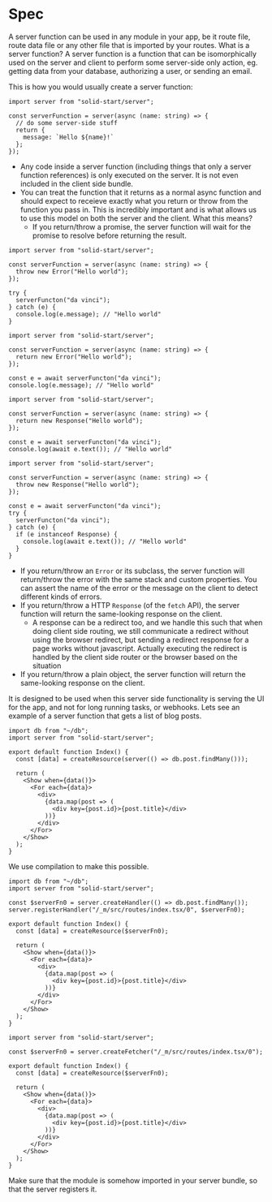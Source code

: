 # Spec

A server function can be used in any module in your app, be it route file, route data file or any other file that is imported by your routes. What is a server function? A server function is a function that can be isomorphically used on the server and client to perform some server-side only action, eg. getting data from your database, authorizing a user, or sending an email.

This is how you would usually create a server function:

```tsx
import server from "solid-start/server";

const serverFunction = server(async (name: string) => {
  // do some server-side stuff
  return {
    message: `Hello ${name}!`
  };
});
```

- Any code inside a server function (including things that only a server function references) is only executed on the server. It is not even included in the client side bundle.
- You can treat the function that it returns as a normal async function and should expect to receieve exactly what you return or throw from the function you pass in. This is incredibly important and is what allows us to use this model on both the server and the client. What this means?
  - If you return/throw a promise, the server function will wait for the promise to resolve before returning the result.

```tsx
import server from "solid-start/server";

const serverFunction = server(async (name: string) => {
  throw new Error("Hello world");
});

try {
  serverFuncton("da vinci");
} catch (e) {
  console.log(e.message); // "Hello world"
}
```

```tsx
import server from "solid-start/server";

const serverFunction = server(async (name: string) => {
  return new Error("Hello world");
});

const e = await serverFuncton("da vinci");
console.log(e.message); // "Hello world"
```

```tsx
import server from "solid-start/server";

const serverFunction = server(async (name: string) => {
  return new Response("Hello world");
});

const e = await serverFuncton("da vinci");
console.log(await e.text()); // "Hello world"
```

```tsx
import server from "solid-start/server";

const serverFunction = server(async (name: string) => {
  throw new Response("Hello world");
});

const e = await serverFuncton("da vinci");
try {
  serverFuncton("da vinci");
} catch (e) {
  if (e instanceof Response) {
    console.log(await e.text()); // "Hello world"
  }
}
```

- If you return/throw an `Error` or its subclass, the server function will return/throw the error with the same stack and custom properties. You can assert the name of the error or the message on the client to detect different kinds of errors.
- If you return/throw a HTTP `Response` (of the `fetch` API), the server function will return the same-looking response on the client.
  - A response can be a redirect too, and we handle this such that when doing client side routing, we still communicate a redirect without using the browser redirect, but sending a redirect response for a page works without javascript. Actually executing the redirect is handled by the client side router or the browser based on the situation
- If you return/throw a plain object, the server function will return the same-looking response on the client.

It is designed to be used when this server side functionality is serving the UI for the app, and not for long running tasks, or webhooks. Lets see an example of a server function that gets a list of blog posts.

```tsx file=src/routes/index.tsx
import db from "~/db";
import server from "solid-start/server";

export default function Index() {
  const [data] = createResource(server(() => db.post.findMany()));

  return (
    <Show when={data()}>
      <For each={data}>
        <div>
          {data.map(post => (
            <div key={post.id}>{post.title}</div>
          ))}
        </div>
      </For>
    </Show>
  );
}
```

We use compilation to make this possible.

```tsx file=src/routes/index.tsx
import db from "~/db";
import server from "solid-start/server";

const $serverFn0 = server.createHandler(() => db.post.findMany());
server.registerHandler("/_m/src/routes/index.tsx/0", $serverFn0);

export default function Index() {
  const [data] = createResource($serverFn0);

  return (
    <Show when={data()}>
      <For each={data}>
        <div>
          {data.map(post => (
            <div key={post.id}>{post.title}</div>
          ))}
        </div>
      </For>
    </Show>
  );
}
```

```tsx file=src/routes/index.tsx
import server from "solid-start/server";

const $serverFn0 = server.createFetcher("/_m/src/routes/index.tsx/0");

export default function Index() {
  const [data] = createResource($serverFn0);

  return (
    <Show when={data()}>
      <For each={data}>
        <div>
          {data.map(post => (
            <div key={post.id}>{post.title}</div>
          ))}
        </div>
      </For>
    </Show>
  );
}
```

Make sure that the module is somehow imported in your server bundle, so that the server registers it.
